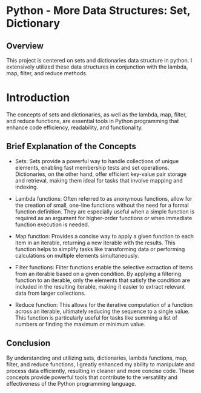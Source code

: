 # Python - More Data Structures: Set, Dictionary

## Overview
This project is centered on sets and dictionaries data structure in python. I extensively utilized these data structures in conjunction with the lambda, map, filter, and reduce methods.

# Introduction
The concepts of sets and dictionaries, as well as the lambda, map, filter, and reduce functions, are essential tools in Python programming that enhance code efficiency, readability, and functionality. 

## Brief Explanation of the Concepts
- Sets: Sets provide a powerful way to handle collections of unique elements, enabling fast membership tests and set operations. Dictionaries, on the other hand, offer efficient key-value pair storage and retrieval, making them ideal for tasks that involve mapping and indexing.

- Lambda functions:  Often referred to as anonymous functions, allow for the creation of small, one-line functions without the need for a formal function definition. They are especially useful when a simple function is required as an argument for higher-order functions or when immediate function execution is needed.

- Map function: Provides a concise way to apply a given function to each item in an iterable, returning a new iterable with the results. This function helps to simplify tasks like transforming data or performing calculations on multiple elements simultaneously.

- Filter functions: Filter functions enable the selective extraction of items from an iterable based on a given condition. By applying a filtering function to an iterable, only the elements that satisfy the condition are included in the resulting iterable, making it easier to extract relevant data from larger collections.

- Reduce function: This allows for the iterative computation of a function across an iterable, ultimately reducing the sequence to a single value. This function is particularly useful for tasks like summing a list of numbers or finding the maximum or minimum value.

## Conclusion
By understanding and utilizing sets, dictionaries, lambda functions, map, filter, and reduce functions, I greatly enhanced my ability to manipulate and process data efficiently, resulting in cleaner and more concise code. These concepts provide powerful tools that contribute to the versatility and effectiveness of the Python programming language.
